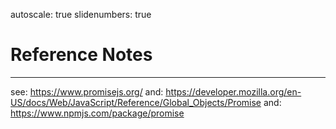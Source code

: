 autoscale: true
slidenumbers: true

# Reference Notes

---

see: https://www.promisejs.org/
and: https://developer.mozilla.org/en-US/docs/Web/JavaScript/Reference/Global_Objects/Promise
and: https://www.npmjs.com/package/promise
